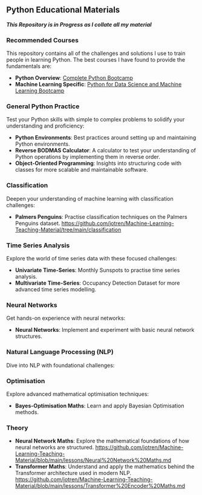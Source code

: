 ## Python Educational Materials

***This Repository is in Progress as I collate all my material***

### Recommended Courses
This repository contains all of the challenges and solutions I use to train people in learning Python. The best courses I have found to provide the fundamentals are:

- **Python Overview**: [Complete Python Bootcamp](https://www.udemy.com/course/complete-python-bootcamp/learn/lecture/20568984?start=0#overview)
- **Machine Learning Specific**: [Python for Data Science and Machine Learning Bootcamp](https://www.udemy.com/course/python-for-data-science-and-machine-learning-bootcamp/learn/lecture/5733442?start=0#overview)

### General Python Practice
Test your Python skills with simple to complex problems to solidify your understanding and proficiency:

- **Python Environments**: Best practices around setting up and maintaining Python environments.
- __Reverse BODMAS Calculator__: A calculator to test your understanding of Python operations by implementing them in reverse order.
- **Object-Oriented Programming**: Insights into structuring code with classes for more scalable and maintainable software.

### Classification
Deepen your understanding of machine learning with classification challenges:

- __Palmers Penguins__: Practise classification techniques on the Palmers Penguins dataset. https://github.com/jotren/Machine-Learning-Teaching-Material/tree/main/classification

### Time Series Analysis
Explore the world of time series data with these focused challenges:

- __Univariate Time-Series__: Monthly Sunspots to practise time series analysis.
- __Multivariate Time-Series__: Occupancy Detection Dataset for more advanced time series modelling.

### Neural Networks
Get hands-on experience with neural networks:

- __Neural Networks__: Implement and experiment with basic neural network structures.


### Natural Language Processing (NLP)
Dive into NLP with foundational challenges:


### Optimisation
Explore advanced mathematical optimisation techniques:

- __Bayes-Optimisation Maths__: Learn and apply Bayesian Optimisation methods.

### Theory 

- **Neural Network Maths**: Explore the mathematical foundations of how neural networks are structured. https://github.com/jotren/Machine-Learning-Teaching-Material/blob/main/lessons/Neural%20Network%20Maths.md
- __Transformer Maths__: Understand and apply the mathematics behind the Transformer architecture used in modern NLP. https://github.com/jotren/Machine-Learning-Teaching-Material/blob/main/lessons/Transformer%20Encoder%20Maths.md



